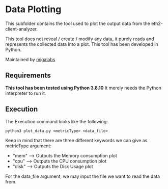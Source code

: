 # Data Plotting
This subfolder contains the tool used to plot the output data from the eth2-client-analyzer.

This tool does not reveal / create / modify any data, it purely reads and represents the collected data into a plot.
This tool has been developed in Python.

Maintained by [migalabs](http://migalabs.es)


## Requirements

<strong>This tool has been tested using Python 3.8.10</strong>
It merely needs the Python interpreter to run it.


## Execution

The Execution command looks like the following:

```
python3 plot_data.py <metricType> <data_file>
```
Keep in mind that there are three different keywords we can give as metricType argument:
- "mem" --> Outputs the Memory consumption plot
- "cpu" --> Outputs the CPU consumption plot
- "disk" --> Outputs the Disk Usage plot

For the data_file argument, we may input the file we want to read the data from.